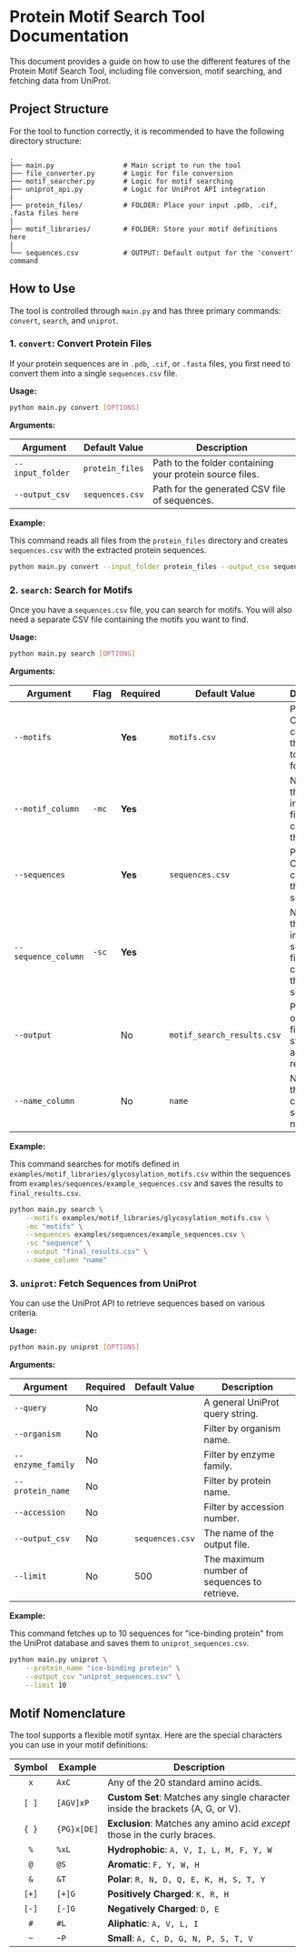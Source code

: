 # Protein Motif Search Tool Documentation

This document provides a guide on how to use the different features of the Protein Motif Search Tool, including file conversion, motif searching, and fetching data from UniProt.

## Project Structure

For the tool to function correctly, it is recommended to have the following directory structure:

```
.
├── main.py                 # Main script to run the tool
├── file_converter.py       # Logic for file conversion
├── motif_searcher.py       # Logic for motif searching
├── uniprot_api.py          # Logic for UniProt API integration
|
├── protein_files/          # FOLDER: Place your input .pdb, .cif, .fasta files here
|
├── motif_libraries/        # FOLDER: Store your motif definitions here
|
└── sequences.csv           # OUTPUT: Default output for the 'convert' command
```

## How to Use

The tool is controlled through `main.py` and has three primary commands: `convert`, `search`, and `uniprot`.

### 1. `convert`: Convert Protein Files

If your protein sequences are in `.pdb`, `.cif`, or `.fasta` files, you first need to convert them into a single `sequences.csv` file.

**Usage:**
```bash
python main.py convert [OPTIONS]
```

**Arguments:**

| Argument          | Default Value     | Description                                             |
| ----------------- | ----------------- | ------------------------------------------------------- |
| `--input_folder`  | `protein_files`   | Path to the folder containing your protein source files.  |
| `--output_csv`    | `sequences.csv`   | Path for the generated CSV file of sequences.           |

**Example:**

This command reads all files from the `protein_files` directory and creates `sequences.csv` with the extracted protein sequences.

```bash
python main.py convert --input_folder protein_files --output_csv sequences.csv
```

### 2. `search`: Search for Motifs

Once you have a `sequences.csv` file, you can search for motifs. You will also need a separate CSV file containing the motifs you want to find.

**Usage:**
```bash
python main.py search [OPTIONS]
```

**Arguments:**

| Argument            | Flag | Required | Default Value              | Description                                                          |
| ------------------- | ---- | -------- | -------------------------- | -------------------------------------------------------------------- |
| `--motifs`          |      | **Yes**  | `motifs.csv`               | Path to the CSV file containing the motifs to search for.            |
| `--motif_column`    | `-mc`| **Yes**  |                            | Name of the column in the motif file that contains the motifs.         |
| `--sequences`       |      | **Yes**  | `sequences.csv`            | Path to the CSV file containing the protein sequences.               |
| `--sequence_column` | `-sc`| **Yes**  |                            | Name of the column in the sequences file that contains the sequences.  |
| `--output`          |      | No       | `motif_search_results.csv` | Path for the output CSV file that will store the aggregate results.  |
| `--name_column`     |      | No       | `name`                     | Name of the column containing sequence names/IDs.                    |

**Example:**

This command searches for motifs defined in `examples/motif_libraries/glycosylation_motifs.csv` within the sequences from `examples/sequences/example_sequences.csv` and saves the results to `final_results.csv`.

```bash
python main.py search \
    --motifs examples/motif_libraries/glycosylation_motifs.csv \
    -mc "motifs" \
    --sequences examples/sequences/example_sequences.csv \
    -sc "sequence" \
    --output "final_results.csv" \
    --name_column "name"
```

### 3. `uniprot`: Fetch Sequences from UniProt

You can use the UniProt API to retrieve sequences based on various criteria.

**Usage:**
```bash
python main.py uniprot [OPTIONS]
```

**Arguments:**

| Argument | Required | Default Value | Description |
| --- | --- | --- | --- |
| `--query` | No | | A general UniProt query string. |
| `--organism` | No | | Filter by organism name. |
| `--enzyme_family` | No | | Filter by enzyme family. |
| `--protein_name` | No | | Filter by protein name. |
| `--accession` | No | | Filter by accession number. |
| `--output_csv` | No | `sequences.csv` | The name of the output file. |
| `--limit` | No | 500 | The maximum number of sequences to retrieve. |

**Example:**

This command fetches up to 10 sequences for "ice-binding protein" from the UniProt database and saves them to `uniprot_sequences.csv`.

```bash
python main.py uniprot \
    --protein_name "ice-binding protein" \
    --output_csv "uniprot_sequences.csv" \
    --limit 10
```

## Motif Nomenclature

The tool supports a flexible motif syntax. Here are the special characters you can use in your motif definitions:

| Symbol | Example      | Description                                                               |
| :----: | ------------ | ------------------------------------------------------------------------- |
| `x`    | `AxC`        | Any of the 20 standard amino acids.                                       |
| `[ ]`  | `[AGV]xP`    | **Custom Set**: Matches any single character inside the brackets (A, G, or V). |
| `{ }`  | `{PG}x[DE]`  | **Exclusion**: Matches any amino acid *except* those in the curly braces.   |
| `%`    | `%xL`        | **Hydrophobic**: `A, V, I, L, M, F, Y, W`                                 |
| `@`    | `@S`         | **Aromatic**: `F, Y, W, H`                                                |
| `&`    | `&T`         | **Polar**: `R, N, D, Q, E, K, H, S, T, Y`                                 |
| `[+]`  | `[+]G`       | **Positively Charged**: `K, R, H`                                         |
| `[-]`  | `[-]G`       | **Negatively Charged**: `D, E`                                            |
| `#`    | `#L`         | **Aliphatic**: `A, V, L, I`                                               |
| `~`    | `~P`         | **Small**: `A, C, D, G, N, P, S, T, V`                                    |
```